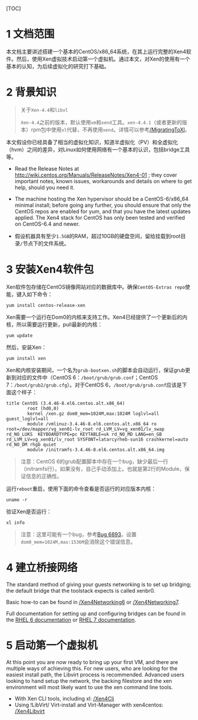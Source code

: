 [TOC]

# 1 文档范围

本文档主要讲述搭建一个基本的CentOS/x86_64系统，在其上运行完整的Xen4软件。然后，使用Xen虚拟技术启动第一个虚拟机。通过本文，对Xen的使用有一个基本的认知，为后续虚拟化的研究打下基础。

# 2 背景知识

> 关于`Xen-4.4`和`libxl`
> 
> `Xen-4.4`之前的版本，默认使用`xm`和`xend`工具。`xen-4.4.1`（或者更新的版本）rpm包中使用`xl`代替，不再使用`xend`。详情可以参考[/MigratingToXl](https://wiki.centos.org/HowTos/Xen/Xen4QuickStart/MigratingToXl)。

本文假设你已经具备了相当的虚拟化知识，知道半虚拟化（PV）和全虚拟化（hvm）之间的差异，对Linux如何使用网络有一个基本的认识，包括bridge工具等。

* Read the Release Notes at http://wiki.centos.org/Manuals/ReleaseNotes/Xen4-01 ; they cover important notes, known issues, workarounds and details on where to get help, should you need it.
* The machine hosting the Xen hypervisor should be a CentOS-6/x86_64 minimal install; before going any further, you should ensure that only the CentOS repos are enabled for yum, and that you have the latest updates applied. The Xen4 stack for CentOS has only been tested and verified on CentOS-6.4 and newer.

* 假设机器具有至少`1.5GB`的RAM，超过10GB的硬盘空间，留给挂载到root目录`/`节点下的文件系统。

# 3 安装Xen4软件包

Xen软件包存储在CentOS镜像网站对应的数据库中。确保`CentOS-Extras repo`使能，键入如下命令：

    yum install centos-release-xen

Xen需要一个运行在Dom0的内核来支持工作。Xen4已经提供了一个更新后的内核，所以需要运行更新，pull最新的内核：

    yum update

然后，安装Xen：

    yum install xen

Xen和内核安装期间，一个名为`grub-bootxen.sh`的脚本会自动运行，保证grub更新到对应的文件中（CentOS 6：`/boot/grub/grub.conf`；CentOS 7：`/boot/grub2/grub.cfg`）。对于CentOS 6，`/boot/grub/grub.conf`应该是下面这个样子：

    title CentOS (3.4.46-8.el6.centos.alt.x86_64)
            root (hd0,0)
            kernel /xen.gz dom0_mem=1024M,max:1024M loglvl=all guest_loglvl=all
            module /vmlinuz-3.4.46-8.el6.centos.alt.x86_64 ro root=/dev/mapper/vg_xen01-lv_root rd_LVM_LV=vg_xen01/lv_swap rd_NO_LUKS  KEYBOARDTYPE=pc KEYTABLE=uk rd_NO_MD LANG=en_GB rd_LVM_LV=vg_xen01/lv_root SYSFONT=latarcyrheb-sun16 crashkernel=auto rd_NO_DM rhgb quiet
            module /initramfs-3.4.46-8.el6.centos.alt.x86_64.img

> 注意：CentOS 6的grub配置脚本中存在一个bug，缺少最后一行（initramfs行）。如果没有，自己手动添加上。也就是第2行的Module，保证信息的正确性。

运行`reboot`重启，使用下面的命令查看是否运行的对应版本内核：

    uname -r

验证Xen是否运行：

    xl info

> 注意：这里可能有一个bug，参考[Bug 6893](http://bugs.centos.org/view.php?id=6893)。设置`dom0_mem=1024M,max:1536M`会消除这个错误信息。

# 4 建立桥接网络

The standard method of giving your guests networking is to set up bridging; the default bridge that the toolstack expects is called xenbr0.

Basic how-to can be found in [/Xen4Networking6](https://wiki.centos.org/HowTos/Xen/Xen4QuickStart/Xen4Networking6) or [/Xen4Networking7](https://wiki.centos.org/HowTos/Xen/Xen4QuickStart/Xen4Networking7).

Full documentation for setting up and configuring bridges can be found in the [RHEL 6 documentation](https://access.redhat.com/documentation/en-US/Red_Hat_Enterprise_Linux/6/html/Deployment_Guide/s2-networkscripts-interfaces_network-bridge.html) or [RHEL 7 documentation](https://access.redhat.com/documentation/en-US/Red_Hat_Enterprise_Linux/7/html/Networking_Guide/ch-Configure_Network_Bridging.html).

# 5 启动第一个虚拟机

At this point you are now ready to bring up your first VM, and there are multiple ways of achieving this. For new users, who are looking for the easiest install path, the Libvirt process is recommended. Advanced users looking to hand setup the network, the backing filestore and the xen environment will most likely want to use the xen command line tools.

* With Xen CLI tools, including xl: [/Xen4Cli](https://wiki.centos.org/HowTos/Xen/Xen4QuickStart/Xen4Cli)
* Using !LibVirt/ Virt-install and Virt-Manager with xen4centos: [/Xen4Libvirt](https://wiki.centos.org/HowTos/Xen/Xen4QuickStart/Xen4Libvirt)


